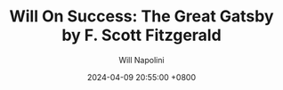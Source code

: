 ---
title: "Will On Success: The Great Gatsby by F. Scott Fitzgerald"
author: Will Napolini
date: 2024-04-09 20:55:00 +0800
categories: [Mindset, Book-summaries]
tags:
  [
    the-great-gatsby,
    f-scott-fitzgerald,
    american-literature,
    roaring-twenties,
    jazz-age,
    wealth-and-decadence,
    social-climbing,
    american-dream,
    fitzgerald-gatsby,
    new-york-city,
    parties,
    love-affair,
    old-money-vs-new-money,
    tragic-romance,
    gatsby-nick,
    fitzgerald-novels,
    wealth-and-corruption,
    west-egg,
    east-egg,
    tom-bullitt,
    daisy-buoy,
    roaring-twenties-literature,
    fitzgerald-characters,
    old-money,
    new-york-society,
    tragic-hero,
    social-class-struggle,
    the-roaring-twenties
  ]
image: https://pbs.twimg.com/media/GO2Bh3UWsAEF0Pr?format=jpg&name=large
alt: "Will On Success: The Great Gatsby by F. Scott Fitzgerald"
fallback:
  - 
  # Replace with the URL of your backup image
  -
  # Replace with the URL of your backup image
---